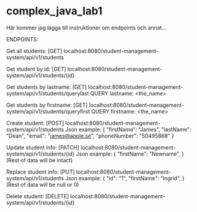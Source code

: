 # complex_java_lab1
Här kommer jag lägga till instruktioner om endpoints och annat...

ENDPOINTS:

Get all students: [GET] localhost:8080/student-management-system/api/v1/students

Get student by id: [GET] localhost:8080/student-management-system/api/v1/students/{id}

Get students by lastname: [GET] localhost:8080/student-management-system/api/v1/students/querylast
QUERY lastname: <the_name>

Get students by firstname: [GET] localhost:8080/student-management-system/api/v1/students/queryfirst
QUERY firstname: <the_name>

Create student: [POST] localhost:8080/student-management-system/api/v1/students
Json example:
{
"firstName": "James",
"lastName": "Dean",
"email": "james@apple.se",
"phoneNumber": "50495868"
}

Update student info: [PATCH] localhost:8080/student-management-system/api/v1/students/{id}
Json example:
{
"firstName": "Newname",
}
(Rest of data will be intact)

Replace student info: [PUT] localhost:8080/student-management-system/api/v1/students
Json example:
{
"id": "1",
"firstName": "Ingrid",
}
(Rest of data will be null or 0)

Delete student: [DELETE] localhost:8080/student-management-system/api/v1/students/{id}